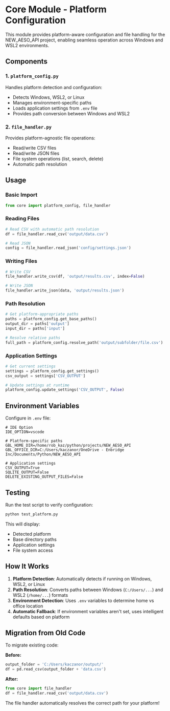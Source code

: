 # Core Module - Platform Configuration

This module provides platform-aware configuration and file handling for the NEW_AESO_API project, enabling seamless operation across Windows and WSL2 environments.

## Components

### 1. `platform_config.py`
Handles platform detection and configuration:
- Detects Windows, WSL2, or Linux
- Manages environment-specific paths
- Loads application settings from `.env` file
- Provides path conversion between Windows and WSL2

### 2. `file_handler.py`
Provides platform-agnostic file operations:
- Read/write CSV files
- Read/write JSON files
- File system operations (list, search, delete)
- Automatic path resolution

## Usage

### Basic Import
```python
from core import platform_config, file_handler
```

### Reading Files
```python
# Read CSV with automatic path resolution
df = file_handler.read_csv('output/data.csv')

# Read JSON
config = file_handler.read_json('config/settings.json')
```

### Writing Files
```python
# Write CSV
file_handler.write_csv(df, 'output/results.csv', index=False)

# Write JSON
file_handler.write_json(data, 'output/results.json')
```

### Path Resolution
```python
# Get platform-appropriate paths
paths = platform_config.get_base_paths()
output_dir = paths['output']
input_dir = paths['input']

# Resolve relative paths
full_path = platform_config.resolve_path('output/subfolder/file.csv')
```

### Application Settings
```python
# Get current settings
settings = platform_config.get_settings()
csv_output = settings['CSV_OUTPUT']

# Update settings at runtime
platform_config.update_settings('CSV_OUTPUT', False)
```

## Environment Variables

Configure in `.env` file:

```env
# IDE Option
IDE_OPTION=vscode

# Platform-specific paths
GBL_HOME_DIR=/home/rob_kaz/python/projects/NEW_AESO_API
GBL_OFFICE_DIR=C:/Users/kaczanor/OneDrive - Enbridge Inc/Documents/Python/NEW_AESO_API

# Application settings
CSV_OUTPUT=True
SQLITE_OUTPUT=False
DELETE_EXISTING_OUTPUT_FILES=False
```

## Testing

Run the test script to verify configuration:
```bash
python test_platform.py
```

This will display:
- Detected platform
- Base directory paths
- Application settings
- File system access

## How It Works

1. **Platform Detection**: Automatically detects if running on Windows, WSL2, or Linux
2. **Path Resolution**: Converts paths between Windows (`C:/Users/...`) and WSL2 (`/home/...`) formats
3. **Environment Detection**: Uses `.env` variables to determine home vs office location
4. **Automatic Fallback**: If environment variables aren't set, uses intelligent defaults based on platform

## Migration from Old Code

To migrate existing code:

**Before:**
```python
output_folder = 'C:/Users/kaczanor/output/'
df = pd.read_csv(output_folder + 'data.csv')
```

**After:**
```python
from core import file_handler
df = file_handler.read_csv('output/data.csv')
```

The file handler automatically resolves the correct path for your platform!
